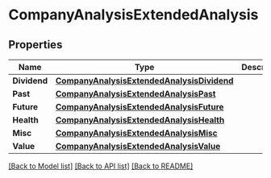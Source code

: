 # CompanyAnalysisExtendedAnalysis

## Properties

Name | Type | Description | Notes
------------ | ------------- | ------------- | -------------
**Dividend** | [**CompanyAnalysisExtendedAnalysisDividend**](companyAnalysisExtendedAnalysisDividend.md) |  | [optional] 
**Past** | [**CompanyAnalysisExtendedAnalysisPast**](companyAnalysisExtendedAnalysisPast.md) |  | [optional] 
**Future** | [**CompanyAnalysisExtendedAnalysisFuture**](companyAnalysisExtendedAnalysisFuture.md) |  | [optional] 
**Health** | [**CompanyAnalysisExtendedAnalysisHealth**](companyAnalysisExtendedAnalysisHealth.md) |  | [optional] 
**Misc** | [**CompanyAnalysisExtendedAnalysisMisc**](companyAnalysisExtendedAnalysisMisc.md) |  | [optional] 
**Value** | [**CompanyAnalysisExtendedAnalysisValue**](companyAnalysisExtendedAnalysisValue.md) |  | [optional] 

[[Back to Model list]](../README.md#documentation-for-models) [[Back to API list]](../README.md#documentation-for-api-endpoints) [[Back to README]](../README.md)


